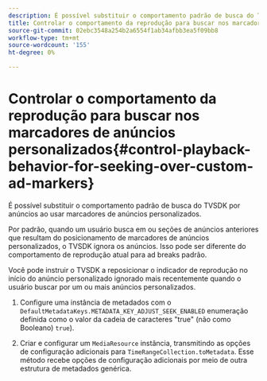 ```yaml
---
description: É possível substituir o comportamento padrão de busca do TVSDK por anúncios ao usar marcadores de anúncios personalizados.
title: Controlar o comportamento da reprodução para buscar nos marcadores de anúncios personalizados
source-git-commit: 02ebc3548a254b2a6554f1ab34afbb3ea5f09bb8
workflow-type: tm+mt
source-wordcount: '155'
ht-degree: 0%

---
```


# Controlar o comportamento da reprodução para buscar nos marcadores de anúncios personalizados{#control-playback-behavior-for-seeking-over-custom-ad-markers}

É possível substituir o comportamento padrão de busca do TVSDK por anúncios ao usar marcadores de anúncios personalizados.

Por padrão, quando um usuário busca em ou seções de anúncios anteriores que resultam do posicionamento de marcadores de anúncios personalizados, o TVSDK ignora os anúncios. Isso pode ser diferente do comportamento de reprodução atual para ad breaks padrão.

Você pode instruir o TVSDK a reposicionar o indicador de reprodução no início do anúncio personalizado ignorado mais recentemente quando o usuário buscar por um ou mais anúncios personalizados.

1. Configure uma instância de metadados com o `DefaultMetadataKeys.METADATA_KEY_ADJUST_SEEK_ENABLED` enumeração definida como o valor da cadeia de caracteres &quot;true&quot; (não como Booleano) `true`).

1. Criar e configurar um `MediaResource` instância, transmitindo as opções de configuração adicionais para `TimeRangeCollection.toMetadata`. Esse método recebe opções de configuração adicionais por meio de outra estrutura de metadados genérica.
